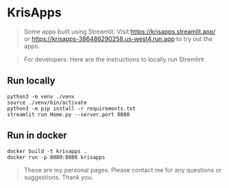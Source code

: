 # KrisApps

> Some apps built using Streamlit. 
> Visit https://krisapps.streamlit.app/ or https://krisapps-386486290258.us-west4.run.app to try out the apps.

> For developers: Here are the instructions to locally run Stremlint

## Run locally
```
python3 -m venv ./venv
source ./venv/bin/activate
python3 -m pip install -r requirements.txt
streamlit run Home.py --server.port 8080
```

## Run in docker
```
docker build -t krisapps .
docker run -p 8080:8080 krisapps
```


> These are my personal pages. Please contact me for any questions or suggestions. Thank you.
